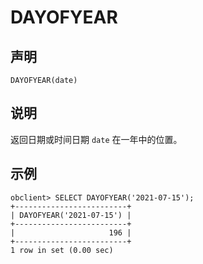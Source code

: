 DAYOFYEAR
==============================



声明
-----------------------

```unknow
DAYOFYEAR(date)
```



说明
-----------------------

返回日期或时间日期 `date` 在一年中的位置。

示例
-----------------------

```unknow
obclient> SELECT DAYOFYEAR('2021-07-15');
+-------------------------+
| DAYOFYEAR('2021-07-15') |
+-------------------------+
|                     196 |
+-------------------------+
1 row in set (0.00 sec)
```
